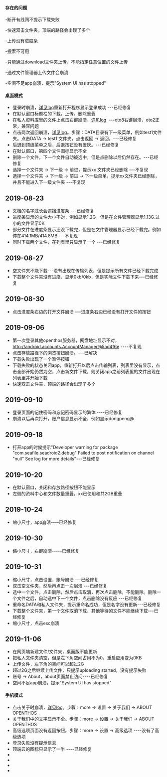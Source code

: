 #### 存在的问题
-断开有线网不提示下载失败

-快速双击文件夹，顶端的路径会出现了多个

-上传没有进度条

-搜索不可用

-只能通过download文件夹上传，不能指定任意位置的文件上传

-通过文件管理器上传文件会崩溃

-空间不足app崩溃，提示"System UI has stopped"


#### 桌面模式
- 登录时崩溃，[详见log](https://github.com/openthos/app-testing-results/blob/master/%E6%B5%8B%E8%AF%95%E5%86%85%E5%AE%B9%E5%8F%8A%E7%BB%93%E6%9E%9C/log/cloudlogin.txt)重新打开程序显示登录成功 ---已经修复
- 在默认窗口标题栏的下载，上传，删除重叠
- 在私人资料库里的文件上点击右键崩溃，[详见log](https://github.com/openthos/app-testing-results/blob/master/%E6%B5%8B%E8%AF%95%E5%86%85%E5%AE%B9%E5%8F%8A%E7%BB%93%E6%9E%9C/log/rightclick.txt). ---oto8右键崩溃，oto2正常，兼容问题
- 点击两次返回崩溃，[详见log](https://github.com/openthos/app-testing-results/blob/master/%E6%B5%8B%E8%AF%95%E5%86%85%E5%AE%B9%E5%8F%8A%E7%BB%93%E6%9E%9C/log/doubleback.txt)。步骤：DATA目录有下一级菜单，例如test1文件夹。点击DATA -> test1 文件夹，点击返回 -> 返回。---已经修复
- 后退到顶级菜单之后，后退按钮没有置灰。---已经修复
- 在默认窗口，第四个文件图标显示不全
- 删除一个文件，下一个文件自动被选中，但是点删除以后仍然存在。---已经修复
- 选择一个文件夹 -> 下一级 -> 前进，提示xx 文件夹已经删除 ---不复现
- 选择一个文件夹 -> 下一级 -> 前进 -> 下一级菜单，提示xx文件夹已经删除，并且不能进入下一级文件夹 ---不复现
## 2019-08-23
- 文档的名字过长会遮挡进度条 ---已经修复
- 进度条显示的文件大小不对，例如显示1.2G，但是在文件管理器显示1.13G.过小的文件显示0K  
- 部分文件在进度条显示还没下载完，但是在文件管理器显示已经下载完。例如停在414.1MB/414.8MB ---不复现
- 同时下载两个文件，在列表里只显示了一个 ---已经修复
## 2019-08-27
- 空文件夹不能下载---没有出现在传输列表，但是提示所有文件已经下载完成
- 下载整个文件夹没有进度，显示0kb/0kb，但是实际文件下载下来---已经修复
## 2019-08-30
- 点击进度条右边的打开文件崩溃 ---进度条右边已经没有打开文件的按钮
## 2019-09-06
- 第一次登录其他openthos服务器，网盘地址显示不对，http://android.accounts.AccountManager@5ad4f6e  ----不复现
- 点击存放路径下的浏览按钮崩溃。---已解决
- 下载失败出现了一个暂停按钮
- 下载失败的状态关闭app，重新打开以后点击传输列表，列表里没有显示，点击全部开始仍然为空，点击新文件下载，则关闭app之前列表里的文件出现在列表里并开始下载
- 快速双击文件夹，顶端的路径会出现了多个
## 2019-09-10
- 登录页面的记住密码和忘记密码显示的繁体 ----已经修复
- 崩溃以后再次打开，账户信息显示不全，例如显示dongpeng@
## 2019-09-18
- 打开app的时候提示"Developer warning for package "com.seafile.seadroid2.debug" Failed to post notification on channel "null" See log for more details"---已经修复
## 2019-10-20
- 在默认窗口，关闭和存放路径按钮不能显示
- 左侧的资料中心和文件数量重叠，xx已使用和共2GB重叠
## 2019-10-24
- 缩小尺寸，app崩溃----已经修复
## 2019-10-30
- 缩小尺寸，右键崩溃-----已经修复
## 2019-10-31
- 缩小尺寸，点击设置，账号崩溃 ---已经修复
- 双击空文件夹，然后再点击一次崩溃 ---已经修复
- 选中一个文件，点击删除，然后点击取消，再次点击删除，不能删除。删除一个文件之后，自动选中下一个文件，点击删除没有反应 ---已经修复
- 重命名DATA和私人文件夹，提示重命名成功，但是名字没有更新---已经修复
- 下载整个文件夹，第一个文件取消下载，其他等待的文件不能继续下载---已经修复
- 缩小尺寸，点击esc崩溃
## 2019-11-06
- 在网页端新建文件/文件夹，桌面版不能更新
- 把私人文件夹清空，但是左下角空间占用不为0，重启应用变为0KB
- 上传文件，左下角的空间可以超过2G
- 超过2G之后继续上传文件，只提示uploading started，没有提示失败
- 账号 -> About，about页面禁止访问----已经修复
- 空间不足app崩溃，提示"System UI has stopped"

#### 手机模式
- 点击关于时崩溃，[详见log](https://github.com/openthos/app-testing-results/blob/master/%E6%B5%8B%E8%AF%95%E5%86%85%E5%AE%B9%E5%8F%8A%E7%BB%93%E6%9E%9C/log/about.txt)。步骤：more -> 设置 -> 关于我们 -> ABOUT OPENTHOS
- 关于我们中的文字显示不全。步骤：more -> 设置 -> 关于我们 -> ABOUT OPENTHOS
- 高级选项页面没有返回按钮。步骤：more -> 设置 -> 高级选项 ----没有了高级选项
- 登录失败没有提示信息 
- 顶端云的图标只显示了一半 ----已经修复
- 
- 
- 
- 
